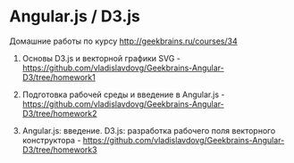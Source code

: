 # Angular.js / D3.js
Домашние работы по курсу http://geekbrains.ru/courses/34

1. Основы D3.js и векторной графики SVG - https://github.com/vladislavdovg/Geekbrains-Angular-D3/tree/homework1

2. Подготовка рабочей среды и введение в Angular.js - https://github.com/vladislavdovg/Geekbrains-Angular-D3/tree/homework2

3. Angular.js: введение. D3.js: разработка рабочего поля векторного конструктора - https://github.com/vladislavdovg/Geekbrains-Angular-D3/tree/homework3
